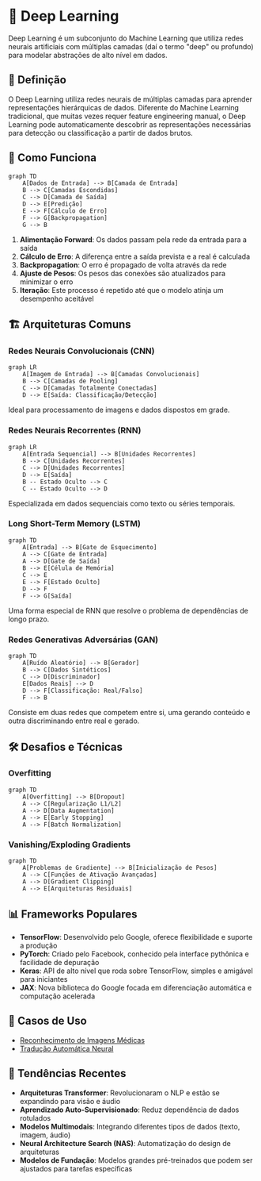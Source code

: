 # 🔄 Deep Learning

Deep Learning é um subconjunto do Machine Learning que utiliza redes neurais artificiais com múltiplas camadas (daí o termo "deep" ou profundo) para modelar abstrações de alto nível em dados.

## 📑 Definição

O Deep Learning utiliza redes neurais de múltiplas camadas para aprender representações hierárquicas de dados. Diferente do Machine Learning tradicional, que muitas vezes requer feature engineering manual, o Deep Learning pode automaticamente descobrir as representações necessárias para detecção ou classificação a partir de dados brutos.

## 🔄 Como Funciona

```mermaid
graph TD
    A[Dados de Entrada] --> B[Camada de Entrada]
    B --> C[Camadas Escondidas]
    C --> D[Camada de Saída]
    D --> E[Predição]
    E --> F[Cálculo de Erro]
    F --> G[Backpropagation]
    G --> B
```

1. **Alimentação Forward**: Os dados passam pela rede da entrada para a saída
2. **Cálculo de Erro**: A diferença entre a saída prevista e a real é calculada
3. **Backpropagation**: O erro é propagado de volta através da rede
4. **Ajuste de Pesos**: Os pesos das conexões são atualizados para minimizar o erro
5. **Iteração**: Este processo é repetido até que o modelo atinja um desempenho aceitável

## 🏗️ Arquiteturas Comuns

### Redes Neurais Convolucionais (CNN)

```mermaid
graph LR
    A[Imagem de Entrada] --> B[Camadas Convolucionais]
    B --> C[Camadas de Pooling]
    C --> D[Camadas Totalmente Conectadas]
    D --> E[Saída: Classificação/Detecção]
```

Ideal para processamento de imagens e dados dispostos em grade.

### Redes Neurais Recorrentes (RNN)

```mermaid
graph LR
    A[Entrada Sequencial] --> B[Unidades Recorrentes]
    B --> C[Unidades Recorrentes]
    C --> D[Unidades Recorrentes]
    D --> E[Saída]
    B -- Estado Oculto --> C
    C -- Estado Oculto --> D
```

Especializada em dados sequenciais como texto ou séries temporais.

### Long Short-Term Memory (LSTM)

```mermaid
graph TD
    A[Entrada] --> B[Gate de Esquecimento]
    A --> C[Gate de Entrada]
    A --> D[Gate de Saída]
    B --> E[Célula de Memória]
    C --> E
    E --> F[Estado Oculto]
    D --> F
    F --> G[Saída]
```

Uma forma especial de RNN que resolve o problema de dependências de longo prazo.

### Redes Generativas Adversárias (GAN)

```mermaid
graph TD
    A[Ruído Aleatório] --> B[Gerador]
    B --> C[Dados Sintéticos]
    C --> D[Discriminador]
    E[Dados Reais] --> D
    D --> F[Classificação: Real/Falso]
    F --> B
```

Consiste em duas redes que competem entre si, uma gerando conteúdo e outra discriminando entre real e gerado.

## 🛠️ Desafios e Técnicas

### Overfitting

```mermaid
graph TD
    A[Overfitting] --> B[Dropout]
    A --> C[Regularização L1/L2]
    A --> D[Data Augmentation]
    A --> E[Early Stopping]
    A --> F[Batch Normalization]
```

### Vanishing/Exploding Gradients

```mermaid
graph TD
    A[Problemas de Gradiente] --> B[Inicialização de Pesos]
    A --> C[Funções de Ativação Avançadas]
    A --> D[Gradient Clipping]
    A --> E[Arquiteturas Residuais]
```

## 📊 Frameworks Populares

- **TensorFlow**: Desenvolvido pelo Google, oferece flexibilidade e suporte a produção
- **PyTorch**: Criado pelo Facebook, conhecido pela interface pythônica e facilidade de depuração
- **Keras**: API de alto nível que roda sobre TensorFlow, simples e amigável para iniciantes
- **JAX**: Nova biblioteca do Google focada em diferenciação automática e computação acelerada

## 🔗 Casos de Uso

- [Reconhecimento de Imagens Médicas](./use-case-medical-imaging.md)
- [Tradução Automática Neural](./use-case-neural-translation.md)

## 🚀 Tendências Recentes

- **Arquiteturas Transformer**: Revolucionaram o NLP e estão se expandindo para visão e áudio
- **Aprendizado Auto-Supervisionado**: Reduz dependência de dados rotulados
- **Modelos Multimodais**: Integrando diferentes tipos de dados (texto, imagem, áudio)
- **Neural Architecture Search (NAS)**: Automatização do design de arquiteturas
- **Modelos de Fundação**: Modelos grandes pré-treinados que podem ser ajustados para tarefas específicas